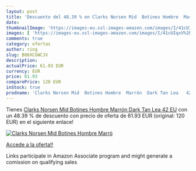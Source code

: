 ```yaml
---
layout: post
title: 'Descuento del 48.39 % en Clarks Norsen Mid  Botines Hombre  Marró'
date: 
thumbnailImage: 'https://images-eu.ssl-images-amazon.com/images/I/41cUIqxV%2BNL._SL200_.jpg'
images: [ 'https://images-eu.ssl-images-amazon.com/images/I/41cUIqxV%2BNL._SL200_.jpg' ]
comments: true
category: ofertas
author: ring
slug: B06XCGWCJV
description:
actualPrice: 61.93 EUR
currency: EUR
price: 61.93
comparePrice: 120 EUR
inStock: true
prodname: 'Clarks Norsen Mid  Botines Hombre  Marrón  Dark Tan Lea   42 EU'
---
```


Tienes [Clarks Norsen Mid  Botines Hombre  Marrón  Dark Tan Lea   42 EU](https://www.amazon.es/dp/B06XCGWCJV/?tag=tolees-21) con un 48.39 % de descuento con precio de oferta de 61.93 EUR (original: 120 EUR) en el siguiente enlace!

[![Clarks Norsen Mid  Botines Hombre  Marró](https://images-eu.ssl-images-amazon.com/images/I/41cUIqxV%2BNL._SL200_.jpg)](https://www.amazon.es/dp/B06XCGWCJV/?tag=tolees-21)

[Accede a la oferta!!](https://www.amazon.es/dp/B06XCGWCJV/?tag=tolees-21)

Links participate in Amazon Associate program and might generate a comission on qualifying sales


